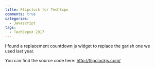 ```yaml
---
title: Flipclock for TechExpo
comments: true
categories:
  - Javascript
tags:
  - TechExpoX 2017
---
```


<script
			  src="//code.jquery.com/jquery-3.3.1.slim.min.js"
 			  integrity="sha256-3edrmyuQ0w65f8gfBsqowzjJe2iM6n0nKciPUp8y+7E="
			  crossorigin="anonymous"></script>
<link rel="stylesheet" href="/~kds38/assets/css/flipclock.css">
<script src="/~kds38/assets/js/flipclock.min.js"></script>

I found a replacement countdown js widget to replace the garish one we used last year.

You can find the source code here: <a href="http://flipclockjs.com/">http://flipclockjs.com/</a>

<div class="clock" markdown="1"></div>

<script type="text/javascript">
  var today = new Date();
  var t2 = new Date(2019, 03, 07, 9, 0, 0, 0);
  var dif = t2.getTime() - today.getTime();

  var Seconds_from_T1_to_T2 = dif / 1000;
  var Seconds_Between_Dates = Math.round(Seconds_from_T1_to_T2);
	var clock = $('.clock').FlipClock(Seconds_Between_Dates, {
		clockFace: 'DailyCounter',
		countdown: true
	});
</script>
